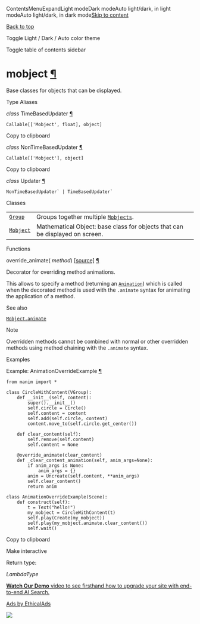 ContentsMenuExpandLight modeDark modeAuto light/dark, in light modeAuto light/dark, in dark mode[Skip to content](https://docs.manim.community/en/stable/reference/manim.mobject.mobject.html#furo-main-content)

[Back to top](https://docs.manim.community/en/stable/reference/manim.mobject.mobject.html#)

Toggle Light / Dark / Auto color theme

Toggle table of contents sidebar

# mobject [¶](https://docs.manim.community/en/stable/reference/manim.mobject.mobject.html\#module-manim.mobject.mobject "Link to this heading")

Base classes for objects that can be displayed.

Type Aliases

_class_ TimeBasedUpdater [¶](https://docs.manim.community/en/stable/reference/manim.mobject.mobject.html#manim.mobject.mobject.TimeBasedUpdater "Link to this definition")

```
Callable[['Mobject', float], object]

```

Copy to clipboard

_class_ NonTimeBasedUpdater [¶](https://docs.manim.community/en/stable/reference/manim.mobject.mobject.html#manim.mobject.mobject.NonTimeBasedUpdater "Link to this definition")

```
Callable[['Mobject'], object]

```

Copy to clipboard

_class_ Updater [¶](https://docs.manim.community/en/stable/reference/manim.mobject.mobject.html#manim.mobject.mobject.Updater "Link to this definition")

```xref py py-class docutils literal notranslate
NonTimeBasedUpdater` | TimeBasedUpdater`
```

Classes

|     |     |
| --- | --- |
| [`Group`](https://docs.manim.community/en/stable/reference/manim.mobject.mobject.Group.html#manim.mobject.mobject.Group "manim.mobject.mobject.Group") | Groups together multiple [`Mobjects`](https://docs.manim.community/en/stable/reference/manim.mobject.mobject.Mobject.html#manim.mobject.mobject.Mobject "manim.mobject.mobject.Mobject"). |
| [`Mobject`](https://docs.manim.community/en/stable/reference/manim.mobject.mobject.Mobject.html#manim.mobject.mobject.Mobject "manim.mobject.mobject.Mobject") | Mathematical Object: base class for objects that can be displayed on screen. |

Functions

override\_animate( _method_) [\[source\]](https://docs.manim.community/en/stable/_modules/manim/mobject/mobject.html#override_animate) [¶](https://docs.manim.community/en/stable/reference/manim.mobject.mobject.html#manim.mobject.mobject.override_animate "Link to this definition")

Decorator for overriding method animations.

This allows to specify a method (returning an [`Animation`](https://docs.manim.community/en/stable/reference/manim.animation.animation.Animation.html#manim.animation.animation.Animation "manim.animation.animation.Animation"))
which is called when the decorated method is used with the `.animate` syntax
for animating the application of a method.

See also

[`Mobject.animate`](https://docs.manim.community/en/stable/reference/manim.mobject.mobject.Mobject.html#manim.mobject.mobject.Mobject.animate "manim.mobject.mobject.Mobject.animate")

Note

Overridden methods cannot be combined with normal or other overridden
methods using method chaining with the `.animate` syntax.

Examples

Example: AnimationOverrideExample [¶](https://docs.manim.community/en/stable/reference/manim.mobject.mobject.html#animationoverrideexample)

```
from manim import *

class CircleWithContent(VGroup):
    def __init__(self, content):
        super().__init__()
        self.circle = Circle()
        self.content = content
        self.add(self.circle, content)
        content.move_to(self.circle.get_center())

    def clear_content(self):
        self.remove(self.content)
        self.content = None

    @override_animate(clear_content)
    def _clear_content_animation(self, anim_args=None):
        if anim_args is None:
            anim_args = {}
        anim = Uncreate(self.content, **anim_args)
        self.clear_content()
        return anim

class AnimationOverrideExample(Scene):
    def construct(self):
        t = Text("hello!")
        my_mobject = CircleWithContent(t)
        self.play(Create(my_mobject))
        self.play(my_mobject.animate.clear_content())
        self.wait()

```

Copy to clipboard

Make interactive

Return type:

_LambdaType_

[**Watch Our Demo** video to see firsthand how to upgrade your site with end-to-end AI Search.](https://server.ethicalads.io/proxy/click/8298/019600f0-ad9d-77f1-99ec-090563eda2fc/)

[Ads by EthicalAds](https://www.ethicalads.io/advertisers/topics/backend-web/?ref=ea-text)

![](https://server.ethicalads.io/proxy/view/8298/019600f0-ad9d-77f1-99ec-090563eda2fc/)